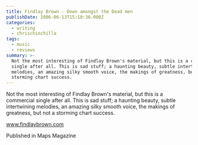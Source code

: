 ```yaml
---
title: Findlay Brown - Down amongst the Dead men
publishDate: 2006-06-13T15:10:36.000Z
categories:
  - writing
  - chrischinchilla
tags:
  - music
  - reviews
summary: >-
  Not the most interesting of Findlay Brown's material, but this is a commercial
  single after all. This is sad stuff; a haunting beauty, subtle intertwining
  melodies, an amazing silky smooth voice, the makings of greatness, but not a
  storming chart success.
---
```


Not the most interesting of Findlay Brown's material, but this is a commercial single after all. This is sad stuff; a haunting beauty, subtle intertwining melodies, an amazing silky smooth voice, the makings of greatness, but not a storming chart success.

<a href='https://www.findlaybrown.com' target='_blank'>www.findlaybrown.com</a>

Published in Maps Magazine

